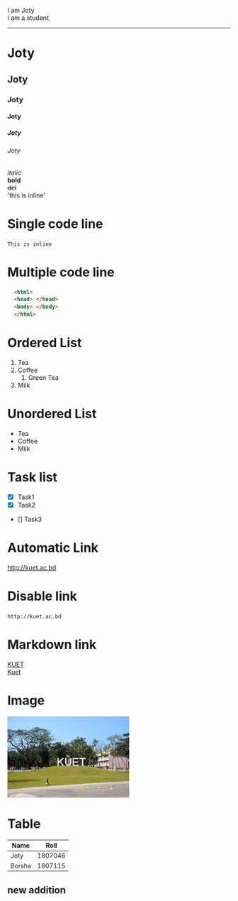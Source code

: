 <!--Markdown tutorial-->
I am Joty  <!--double space for new line-->  
I am a student.
<!--enter diye 3 ta --- dile hr er kaj kore-->
---
# Joty
## Joty
### Joty
#### Joty
##### Joty
###### Joty
_italic_  
__bold__  
~~del~~  
'this is inline'

# Single code line  
`This is inline`

# Multiple code line 
```html
  <html>
  <head> </head>
  <body> </body>
  </html>
```
# Ordered List
1. Tea 
1. Coffee
    1. Green Tea
1. Milk

# Unordered List
- Tea
- Coffee
- Milk

# Task list
- [x] Task1
- [x] Task2
- [] Task3

# Automatic Link
http://kuet.ac.bd

# Disable link
`http://kuet.ac.bd`

# Markdown link
[KUET](http://kuet.ac.bd)  
[Kuet][Website]  


[Website]:http://kuet.ac.bd

# Image
![Image not found](/kuet.jpg)


# Table
| Name | Roll |
|------|-------|
|Joty|1807046|
|Borsha| 1807115|

## new addition
